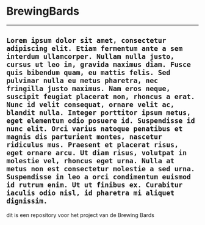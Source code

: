 # BrewingBards
---
```Lorem ipsum dolor sit amet, consectetur adipiscing elit. Etiam fermentum ante a sem interdum ullamcorper. Nullam nulla justo, cursus ut leo in, gravida maximus diam. Fusce quis bibendum quam, eu mattis felis. Sed pulvinar nulla eu metus pharetra, nec fringilla justo maximus. Nam eros neque, suscipit feugiat placerat non, rhoncus a erat. Nunc id velit consequat, ornare velit ac, blandit nulla. Integer porttitor ipsum metus, eget elementum odio posuere id. Suspendisse id nunc elit. Orci varius natoque penatibus et magnis dis parturient montes, nascetur ridiculus mus. Praesent et placerat risus, eget ornare arcu. Ut diam risus, volutpat in molestie vel, rhoncus eget urna. Nulla at metus non est consectetur molestie a sed urna. Suspendisse in leo a orci condimentum euismod id rutrum enim. Ut ut finibus ex. Curabitur iaculis odio nisl, id pharetra mi aliquet dignissim.```
---
dit is een repository voor het project van de Brewing Bards